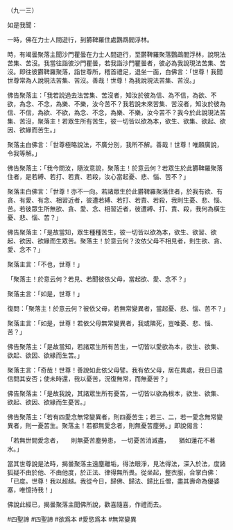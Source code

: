 （九一三）

如是我聞：

一時，佛在力士人間遊行，到欝鞞羅住處鸚鵡閻浮林。

時，有竭曇聚落主聞沙門瞿曇在力士人間遊行，至欝鞞羅聚落鸚鵡閻浮林，說現法苦集、苦沒。我當往詣彼沙門瞿曇，若我詣沙門瞿曇者，彼必為我說現法苦集、苦沒。即往彼欝鞞羅聚落，詣世尊所，稽首禮足，退坐一面，白佛言：「世尊！我聞世尊常為人說現法苦集、苦沒。善哉！世尊！為我說現法苦集、苦沒。」

佛告聚落主：「我若說過去法苦集、苦沒者，知汝於彼為信、為不信，為欲、不欲，為念、不念，為樂、不樂，汝今苦不？我若說未來苦集、苦沒者，知汝於彼為信、不信，為欲、不欲，為念、不念，為樂、不樂，汝今苦不？我今於此說現法苦集、苦沒，聚落主！若眾生所有苦生，彼一切皆以欲為本，欲生、欲集、欲起、欲因、欲緣而苦生。」

聚落主白佛言：「世尊極略說法，不廣分別，我所不解。善哉！世尊！唯願廣說，令我等解。」

佛告聚落主：「我今問汝，隨汝意說，聚落主！於意云何？若眾生於此欝鞞羅聚落住者，是若縛、若打、若責、若殺，汝心當起憂、悲、惱、苦不？」

聚落主白佛言：「世尊！亦不一向。若諸眾生於此欝鞞羅聚落住者，於我有欲、有貪、有愛、有念、相習近者，彼遭若縛、若打、若責、若殺，我則生憂、悲、惱、苦。若彼眾生所無欲、貪、愛、念、相習近者，彼遭縛、打、責、殺，我何為橫生憂、悲、惱、苦？」

佛告聚落主：「是故當知，眾生種種苦生，彼一切皆以欲為本，欲生、欲習、欲起、欲因、欲緣而生眾苦。聚落主！於意云何？汝依父母不相見者，則生欲、貪、愛、念不？」

聚落主言：「不也，世尊！」

「聚落主！於意云何？若見、若聞彼依父母，當起欲、愛、念不？」

聚落主言：「如是，世尊！」

復問：「聚落主！於意云何？彼依父母，若無常變異者，當起憂、悲、惱、苦不？」

聚落主言：「如是，世尊！若依父母無常變異者，我或隣死，豈唯憂、悲、惱、苦？」

佛告聚落主：「是故當知，若諸眾生所有苦生，一切皆以愛欲為本，欲生、欲集、欲起、欲因、欲緣而生苦。」

聚落主言：「奇哉！世尊！善說如此依父母譬。我有依父母，居在異處，我日日遣信問其安否；使未時還，我以憂苦，況復無常，而無憂苦？」

佛告聚落主：「是故我說，其諸眾生所有憂苦，一切皆以欲為根本，欲生、欲集、欲起、欲因、欲緣而生憂苦。」

佛告聚落主：「若有四愛念無常變異者，則四憂苦生；若三、二，若一愛念無常變異者，則一憂苦生。聚落主！若都無愛念者，則無憂苦塵勞。」即說偈言：

「若無世間愛念者，　　則無憂苦塵勞患，
一切憂苦消滅盡，　　猶如蓮花不著水。」

當其世尊說是法時，揭曇聚落主遠塵離垢，得法眼淨，見法得法，深入於法，度諸狐疑不由於他、不由他度，於正法、律得無所畏。從坐起，整衣服，合掌白佛：「已度。世尊！我以超越。我從今日，歸佛、歸法、歸比丘僧，盡其壽命為優婆塞，唯憶持我！」

佛說此經已，揭曇聚落主聞佛所說，歡喜隨喜，作禮而去。






#四聖諦
#四聖諦
#欲爲本
#愛慾爲本
#無常變異
